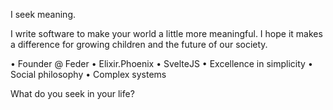 I seek meaning. 

I write software to make your world a little more meaningful. I hope it makes a difference for growing children and the future of our society.

• Founder @ Feder 
• Elixir.Phoenix 
• SvelteJS 
• Excellence in simplicity 
• Social philosophy
• Complex systems 

What do you seek in your life?
